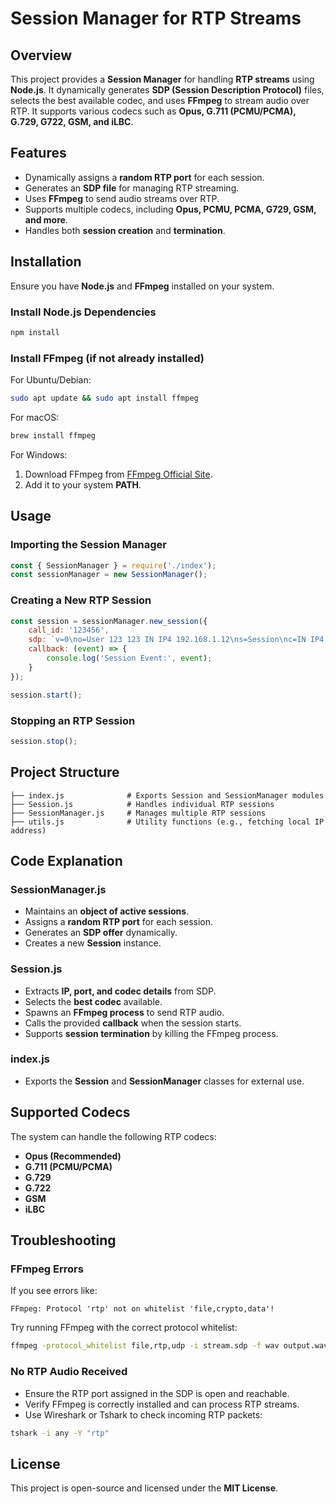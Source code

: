 # Session Manager for RTP Streams

## Overview
This project provides a **Session Manager** for handling **RTP streams** using **Node.js**. It dynamically generates **SDP (Session Description Protocol)** files, selects the best available codec, and uses **FFmpeg** to stream audio over RTP. It supports various codecs such as **Opus, G.711 (PCMU/PCMA), G.729, G722, GSM, and iLBC**.

## Features
- Dynamically assigns a **random RTP port** for each session.
- Generates an **SDP file** for managing RTP streaming.
- Uses **FFmpeg** to send audio streams over RTP.
- Supports multiple codecs, including **Opus, PCMU, PCMA, G729, GSM, and more**.
- Handles both **session creation** and **termination**.

## Installation
Ensure you have **Node.js** and **FFmpeg** installed on your system.

### Install Node.js Dependencies
```sh
npm install
```

### Install FFmpeg (if not already installed)
For Ubuntu/Debian:
```sh
sudo apt update && sudo apt install ffmpeg
```
For macOS:
```sh
brew install ffmpeg
```
For Windows:
1. Download FFmpeg from [FFmpeg Official Site](https://ffmpeg.org/download.html).
2. Add it to your system **PATH**.

## Usage

### Importing the Session Manager
```javascript
const { SessionManager } = require('./index');
const sessionManager = new SessionManager();
```

### Creating a New RTP Session
```javascript
const session = sessionManager.new_session({
    call_id: '123456',
    sdp: `v=0\no=User 123 123 IN IP4 192.168.1.12\ns=Session\nc=IN IP4 192.168.1.12\nt=0 0\nm=audio 5050 RTP/AVP 106 9 98 101\na=rtpmap:106 opus/48000/2`,
    callback: (event) => {
        console.log('Session Event:', event);
    }
});

session.start();
```

### Stopping an RTP Session
```javascript
session.stop();
```

## Project Structure
```
├── index.js              # Exports Session and SessionManager modules
├── Session.js            # Handles individual RTP sessions
├── SessionManager.js     # Manages multiple RTP sessions
├── utils.js              # Utility functions (e.g., fetching local IP address)
```

## Code Explanation
### **SessionManager.js**
- Maintains an **object of active sessions**.
- Assigns a **random RTP port** for each session.
- Generates an **SDP offer** dynamically.
- Creates a new **Session** instance.

### **Session.js**
- Extracts **IP, port, and codec details** from SDP.
- Selects the **best codec** available.
- Spawns an **FFmpeg process** to send RTP audio.
- Calls the provided **callback** when the session starts.
- Supports **session termination** by killing the FFmpeg process.

### **index.js**
- Exports the **Session** and **SessionManager** classes for external use.

## Supported Codecs
The system can handle the following RTP codecs:
- **Opus (Recommended)**
- **G.711 (PCMU/PCMA)**
- **G.729**
- **G.722**
- **GSM**
- **iLBC**

## Troubleshooting
### FFmpeg Errors
If you see errors like:
```
FFmpeg: Protocol 'rtp' not on whitelist 'file,crypto,data'!
```
Try running FFmpeg with the correct protocol whitelist:
```sh
ffmpeg -protocol_whitelist file,rtp,udp -i stream.sdp -f wav output.wav
```

### No RTP Audio Received
- Ensure the RTP port assigned in the SDP is open and reachable.
- Verify FFmpeg is correctly installed and can process RTP streams.
- Use Wireshark or Tshark to check incoming RTP packets:
```sh
tshark -i any -Y "rtp"
```

## License
This project is open-source and licensed under the **MIT License**.

